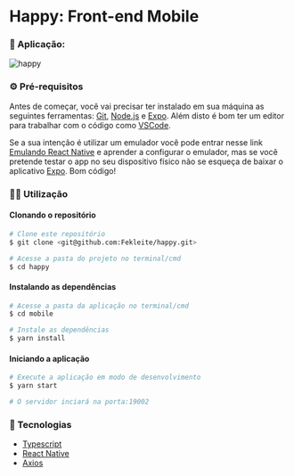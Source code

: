 # Happy: Front-end Mobile

### 🎨 Aplicação:

![happy](https://user-images.githubusercontent.com/48728541/96352428-72fa9e80-1099-11eb-9cfe-f686377ef240.png)

### ⚙️ Pré-requisitos

Antes de começar, você vai precisar ter instalado em sua máquina as seguintes ferramentas:
[Git](https://git-scm.com), [Node.js](https://nodejs.org/en/) e [Expo](https://expo.io/).
Além disto é bom ter um editor para trabalhar com o código como [VSCode](https://code.visualstudio.com/).

Se a sua intenção é utilizar um emulador você pode entrar nesse link [Emulando React Native](https://www.youtube.com/watch?v=eSjFDWYkdxM&t=277s) e aprender a configurar o emulador, mas se você pretende testar o app no seu dispositivo físico não se esqueça de baixar o aplicativo [Expo](https://play.google.com/store/apps/details?id=host.exp.exponent). Bom código!

### 👩‍💻 Utilização

#### Clonando o repositório

```bash
# Clone este repositório
$ git clone <git@github.com:Fekleite/happy.git>

# Acesse a pasta do projeto no terminal/cmd
$ cd happy
```

#### Instalando as dependências

```bash
# Acesse a pasta da aplicação no terminal/cmd
$ cd mobile

# Instale as dependências
$ yarn install
```

#### Iniciando a aplicação

```bash
# Execute a aplicação em modo de desenvolvimento
$ yarn start

# O servidor inciará na porta:19002
```

### 🚀 Tecnologias

- [Typescript](https://www.typescriptlang.org/)
- [React Native](https://reactnative.dev/)
- [Axios](https://github.com/axios/axios)
